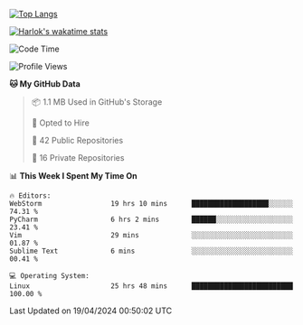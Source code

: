 [![Top Langs](https://github-readme-stats.vercel.app/api/top-langs/?username=remisiki&theme=dracula&layout=compact&hide=Jupyter%20Notebook,CSS,HTML&langs_count=10&exclude_repo=GMM-Demux-GUI)](https://github.com/anuraghazra/github-readme-stats)

[![Harlok's wakatime stats](https://github-readme-stats.vercel.app/api/wakatime?username=@remisiki&theme=dracula&layout=compact&langs_count=10&hide=other,html,css,text,json,markdown,jupyter)](https://github.com/anuraghazra/github-readme-stats)

<!--START_SECTION:waka-->
![Code Time](http://img.shields.io/badge/Code%20Time-786%20hrs%2041%20mins-blue)

![Profile Views](http://img.shields.io/badge/Profile%20Views-1-blue)

**🐱 My GitHub Data** 

> 📦 1.1 MB Used in GitHub's Storage 
 > 
> 💼 Opted to Hire
 > 
> 📜 42 Public Repositories 
 > 
> 🔑 16 Private Repositories 
 > 
📊 **This Week I Spent My Time On** 

```text
🔥 Editors: 
WebStorm                 19 hrs 10 mins      ███████████████████░░░░░░   74.31 % 
PyCharm                  6 hrs 2 mins        ██████░░░░░░░░░░░░░░░░░░░   23.41 % 
Vim                      29 mins             ░░░░░░░░░░░░░░░░░░░░░░░░░   01.87 % 
Sublime Text             6 mins              ░░░░░░░░░░░░░░░░░░░░░░░░░   00.41 % 

💻 Operating System: 
Linux                    25 hrs 48 mins      █████████████████████████   100.00 % 
```


 Last Updated on 19/04/2024 00:50:02 UTC
<!--END_SECTION:waka-->
